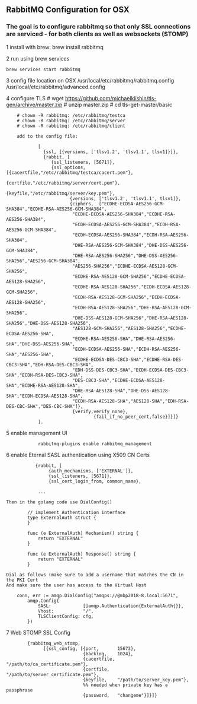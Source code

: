 

## RabbitMQ Configuration for OSX 

### The goal is to configure rabbitmq so that only SSL connections are serviced - for both clients as well as websockets (STOMP)


1 install with brew:
	brew install rabbitmq

2 run using brew services

	brew services start rabbitmq

3 config file location on OSX
	/usr/local/etc/rabbitmq/rabbitmq.config
	/usr/local/etc/rabbitmq/advanced.config

4 configure TLS
		# wget https://github.com/michaelklishin/tls-gen/archive/master.zip 
		# unzip master.zip
		# cd tls-get-master/basic

		# chown -R rabbitmq: /etc/rabbitmq/testca
		# chown -R rabbitmq: /etc/rabbitmq/server
		# chown -R rabbitmq: /etc/rabbitmq/client

		add to the config file:

				[
				  {ssl, [{versions, ['tlsv1.2', 'tlsv1.1', tlsv1]}]},
				  {rabbit, [
					 {ssl_listeners, [5671]},
					 {ssl_options, [{cacertfile,"/etc/rabbitmq/testca/cacert.pem"},
									{certfile,"/etc/rabbitmq/server/cert.pem"},
									{keyfile,"/etc/rabbitmq/server/key.pem"},
							{versions, ['tlsv1.2', 'tlsv1.1', tlsv1]},
							{ciphers,  ["ECDHE-ECDSA-AES256-GCM-SHA384","ECDHE-RSA-AES256-GCM-SHA384",
							 "ECDHE-ECDSA-AES256-SHA384","ECDHE-RSA-AES256-SHA384",
							 "ECDH-ECDSA-AES256-GCM-SHA384","ECDH-RSA-AES256-GCM-SHA384",
							 "ECDH-ECDSA-AES256-SHA384","ECDH-RSA-AES256-SHA384",
							 "DHE-RSA-AES256-GCM-SHA384","DHE-DSS-AES256-GCM-SHA384",
							 "DHE-RSA-AES256-SHA256","DHE-DSS-AES256-SHA256","AES256-GCM-SHA384",
							 "AES256-SHA256","ECDHE-ECDSA-AES128-GCM-SHA256",
							 "ECDHE-RSA-AES128-GCM-SHA256","ECDHE-ECDSA-AES128-SHA256",
							 "ECDHE-RSA-AES128-SHA256","ECDH-ECDSA-AES128-GCM-SHA256",
							 "ECDH-RSA-AES128-GCM-SHA256","ECDH-ECDSA-AES128-SHA256",
							 "ECDH-RSA-AES128-SHA256","DHE-RSA-AES128-GCM-SHA256",
							 "DHE-DSS-AES128-GCM-SHA256","DHE-RSA-AES128-SHA256","DHE-DSS-AES128-SHA256",
							 "AES128-GCM-SHA256","AES128-SHA256","ECDHE-ECDSA-AES256-SHA",
							 "ECDHE-RSA-AES256-SHA","DHE-RSA-AES256-SHA","DHE-DSS-AES256-SHA",
							 "ECDH-ECDSA-AES256-SHA","ECDH-RSA-AES256-SHA","AES256-SHA",
							 "ECDHE-ECDSA-DES-CBC3-SHA","ECDHE-RSA-DES-CBC3-SHA","EDH-RSA-DES-CBC3-SHA",
							 "EDH-DSS-DES-CBC3-SHA","ECDH-ECDSA-DES-CBC3-SHA","ECDH-RSA-DES-CBC3-SHA",
							 "DES-CBC3-SHA","ECDHE-ECDSA-AES128-SHA","ECDHE-RSA-AES128-SHA",
							 "DHE-RSA-AES128-SHA","DHE-DSS-AES128-SHA","ECDH-ECDSA-AES128-SHA",
							 "ECDH-RSA-AES128-SHA","AES128-SHA","EDH-RSA-DES-CBC-SHA","DES-CBC-SHA"]},
							 {verify,verify_none},
									 {fail_if_no_peer_cert,false}]}]}
				].


5 enable management UI

```
			rabbitmq-plugins enable rabbitmq_management 
```

6  enable Eternal SASL authentication using X509 CN Certs


```
		   {rabbit, [
		        {auth_mechanisms, ['EXTERNAL']},
		        {ssl_listeners, [5671]},
		        {ssl_cert_login_from, common_name},

			...
```


	Then in the golang code use DialConfig()

	

```
		// implement Authentication interface
		type ExternalAuth struct {
		}

		func (e ExternalAuth) Mechanism() string {
			return "EXTERNAL"
		}

		func (e ExternalAuth) Response() string {
			return "EXTERNAL"
		}
```


	Dial as follows (make sure to add a username that matches the CN in the PKI Cert
	And make sure the user has access to the Virtual Host

```
	conn, err := amqp.DialConfig("amqps://@mbp2018-8.local:5671",
		amqp.Config{
			SASL:            []amqp.Authentication{ExternalAuth{}},
			Vhost:           "/",
			TLSClientConfig: cfg,
		})
```


7 Web STOMP SSL Config 

```
		{rabbitmq_web_stomp,
			  [{ssl_config, [{port,       15673},
							 {backlog,    1024},
							 {cacertfile, "/path/to/ca_certificate.pem"},
							 {certfile,   "/path/to/server_certificate.pem"},
							 {keyfile,    "/path/to/server_key.pem"},
							 %% needed when private key has a passphrase
							 {password,   "changeme"}]}]}
```


